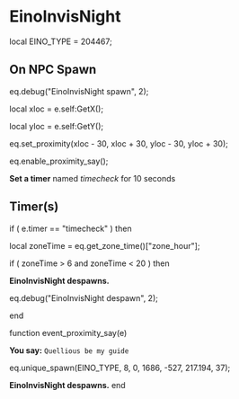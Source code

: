 # EinoInvisNight
local EINO_TYPE = 204467; 

## On NPC Spawn

eq.debug("EinoInvisNight spawn", 2);

local xloc = e.self:GetX();

local yloc = e.self:GetY();

eq.set_proximity(xloc - 30, xloc + 30, yloc - 30, yloc + 30);

eq.enable_proximity_say();


**Set a timer** named *timecheck* for 10 seconds
## Timer(s)


if ( e.timer == "timecheck" ) then


local zoneTime = eq.get_zone_time()["zone_hour"];


if ( zoneTime > 6 and zoneTime < 20 ) then



**EinoInvisNight despawns.**



eq.debug("EinoInvisNight despawn", 2);

end

function event_proximity_say(e)



**You say:** `Quellious be my guide`



eq.unique_spawn(EINO_TYPE, 8, 0, 1686, -527, 217.194, 37);


**EinoInvisNight despawns.**
end

